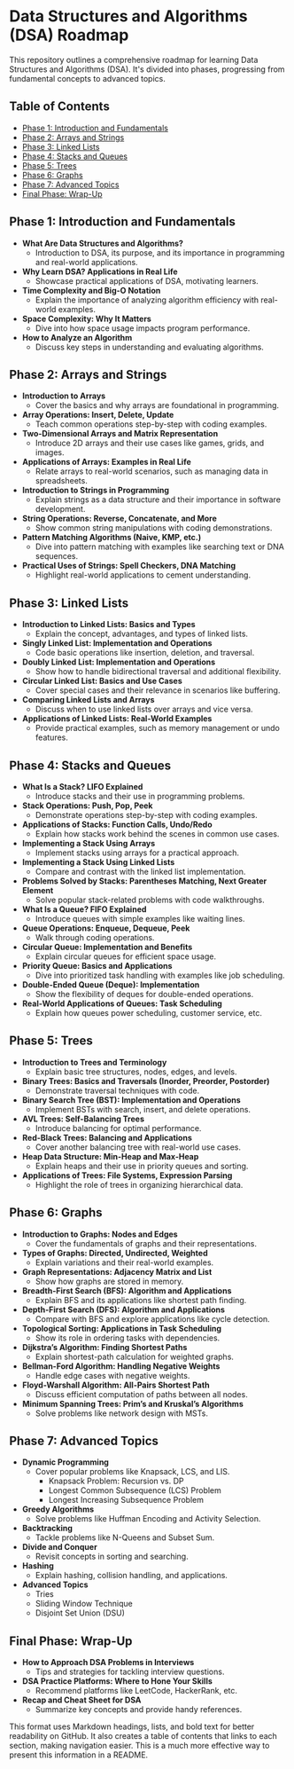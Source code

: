 # Data Structures and Algorithms (DSA) Roadmap

This repository outlines a comprehensive roadmap for learning Data Structures and Algorithms (DSA). It's divided into phases, progressing from fundamental concepts to advanced topics.

## Table of Contents

*   [Phase 1: Introduction and Fundamentals](#phase-1-introduction-and-fundamentals)
*   [Phase 2: Arrays and Strings](#phase-2-arrays-and-strings)
*   [Phase 3: Linked Lists](#phase-3-linked-lists)
*   [Phase 4: Stacks and Queues](#phase-4-stacks-and-queues)
*   [Phase 5: Trees](#phase-5-trees)
*   [Phase 6: Graphs](#phase-6-graphs)
*   [Phase 7: Advanced Topics](#phase-7-advanced-topics)
*   [Final Phase: Wrap-Up](#final-phase-wrap-up)

## Phase 1: Introduction and Fundamentals

*   **What Are Data Structures and Algorithms?**
    *   Introduction to DSA, its purpose, and its importance in programming and real-world applications.
*   **Why Learn DSA? Applications in Real Life**
    *   Showcase practical applications of DSA, motivating learners.
*   **Time Complexity and Big-O Notation**
    *   Explain the importance of analyzing algorithm efficiency with real-world examples.
*   **Space Complexity: Why It Matters**
    *   Dive into how space usage impacts program performance.
*   **How to Analyze an Algorithm**
    *   Discuss key steps in understanding and evaluating algorithms.

## Phase 2: Arrays and Strings

*   **Introduction to Arrays**
    *   Cover the basics and why arrays are foundational in programming.
*   **Array Operations: Insert, Delete, Update**
    *   Teach common operations step-by-step with coding examples.
*   **Two-Dimensional Arrays and Matrix Representation**
    *   Introduce 2D arrays and their use cases like games, grids, and images.
*   **Applications of Arrays: Examples in Real Life**
    *   Relate arrays to real-world scenarios, such as managing data in spreadsheets.
*   **Introduction to Strings in Programming**
    *   Explain strings as a data structure and their importance in software development.
*   **String Operations: Reverse, Concatenate, and More**
    *   Show common string manipulations with coding demonstrations.
*   **Pattern Matching Algorithms (Naive, KMP, etc.)**
    *   Dive into pattern matching with examples like searching text or DNA sequences.
*   **Practical Uses of Strings: Spell Checkers, DNA Matching**
    *   Highlight real-world applications to cement understanding.

## Phase 3: Linked Lists

*   **Introduction to Linked Lists: Basics and Types**
    *   Explain the concept, advantages, and types of linked lists.
*   **Singly Linked List: Implementation and Operations**
    *   Code basic operations like insertion, deletion, and traversal.
*   **Doubly Linked List: Implementation and Operations**
    *   Show how to handle bidirectional traversal and additional flexibility.
*   **Circular Linked List: Basics and Use Cases**
    *   Cover special cases and their relevance in scenarios like buffering.
*   **Comparing Linked Lists and Arrays**
    *   Discuss when to use linked lists over arrays and vice versa.
*   **Applications of Linked Lists: Real-World Examples**
    *   Provide practical examples, such as memory management or undo features.

## Phase 4: Stacks and Queues

*   **What Is a Stack? LIFO Explained**
    *   Introduce stacks and their use in programming problems.
*   **Stack Operations: Push, Pop, Peek**
    *   Demonstrate operations step-by-step with coding examples.
*   **Applications of Stacks: Function Calls, Undo/Redo**
    *   Explain how stacks work behind the scenes in common use cases.
*   **Implementing a Stack Using Arrays**
    *   Implement stacks using arrays for a practical approach.
*   **Implementing a Stack Using Linked Lists**
    *   Compare and contrast with the linked list implementation.
*   **Problems Solved by Stacks: Parentheses Matching, Next Greater Element**
    *   Solve popular stack-related problems with code walkthroughs.
*   **What Is a Queue? FIFO Explained**
    *   Introduce queues with simple examples like waiting lines.
*   **Queue Operations: Enqueue, Dequeue, Peek**
    *   Walk through coding operations.
*   **Circular Queue: Implementation and Benefits**
    *   Explain circular queues for efficient space usage.
*   **Priority Queue: Basics and Applications**
    *   Dive into prioritized task handling with examples like job scheduling.
*   **Double-Ended Queue (Deque): Implementation**
    *   Show the flexibility of deques for double-ended operations.
*   **Real-World Applications of Queues: Task Scheduling**
    *   Explain how queues power scheduling, customer service, etc.

## Phase 5: Trees

*   **Introduction to Trees and Terminology**
    *   Explain basic tree structures, nodes, edges, and levels.
*   **Binary Trees: Basics and Traversals (Inorder, Preorder, Postorder)**
    *   Demonstrate traversal techniques with code.
*   **Binary Search Tree (BST): Implementation and Operations**
    *   Implement BSTs with search, insert, and delete operations.
*   **AVL Trees: Self-Balancing Trees**
    *   Introduce balancing for optimal performance.
*   **Red-Black Trees: Balancing and Applications**
    *   Cover another balancing tree with real-world use cases.
*   **Heap Data Structure: Min-Heap and Max-Heap**
    *   Explain heaps and their use in priority queues and sorting.
*   **Applications of Trees: File Systems, Expression Parsing**
    *   Highlight the role of trees in organizing hierarchical data.

## Phase 6: Graphs

*   **Introduction to Graphs: Nodes and Edges**
    *   Cover the fundamentals of graphs and their representations.
*   **Types of Graphs: Directed, Undirected, Weighted**
    *   Explain variations and their real-world examples.
*   **Graph Representations: Adjacency Matrix and List**
    *   Show how graphs are stored in memory.
*   **Breadth-First Search (BFS): Algorithm and Applications**
    *   Explain BFS and its applications like shortest path finding.
*   **Depth-First Search (DFS): Algorithm and Applications**
    *   Compare with BFS and explore applications like cycle detection.
*   **Topological Sorting: Applications in Task Scheduling**
    *   Show its role in ordering tasks with dependencies.
*   **Dijkstra’s Algorithm: Finding Shortest Paths**
    *   Explain shortest-path calculation for weighted graphs.
*   **Bellman-Ford Algorithm: Handling Negative Weights**
    *   Handle edge cases with negative weights.
*   **Floyd-Warshall Algorithm: All-Pairs Shortest Path**
    *   Discuss efficient computation of paths between all nodes.
*   **Minimum Spanning Trees: Prim’s and Kruskal’s Algorithms**
    *   Solve problems like network design with MSTs.

## Phase 7: Advanced Topics

*   **Dynamic Programming**
    *   Cover popular problems like Knapsack, LCS, and LIS.
        *   Knapsack Problem: Recursion vs. DP
        *   Longest Common Subsequence (LCS) Problem
        *   Longest Increasing Subsequence Problem
*   **Greedy Algorithms**
    *   Solve problems like Huffman Encoding and Activity Selection.
*   **Backtracking**
    *   Tackle problems like N-Queens and Subset Sum.
*   **Divide and Conquer**
    *   Revisit concepts in sorting and searching.
*   **Hashing**
    *   Explain hashing, collision handling, and applications.
*   **Advanced Topics**
    *   Tries
    *   Sliding Window Technique
    *   Disjoint Set Union (DSU)

## Final Phase: Wrap-Up

*   **How to Approach DSA Problems in Interviews**
    *   Tips and strategies for tackling interview questions.
*   **DSA Practice Platforms: Where to Hone Your Skills**
    *   Recommend platforms like LeetCode, HackerRank, etc.
*   **Recap and Cheat Sheet for DSA**
    *   Summarize key concepts and provide handy references.

This format uses Markdown headings, lists, and bold text for better readability on GitHub. It also creates a table of contents that links to each section, making navigation easier. This is a much more effective way to present this information in a README.
